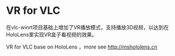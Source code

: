 # VR for VLC

在vlc-winrt项目基础上增加了VR播放模式，支持播放3D视频，以达到在HoloLens里实现VR盒子看视频的效果。

VR for VLC base on HoloLens ，more see http://mshololens.cn
